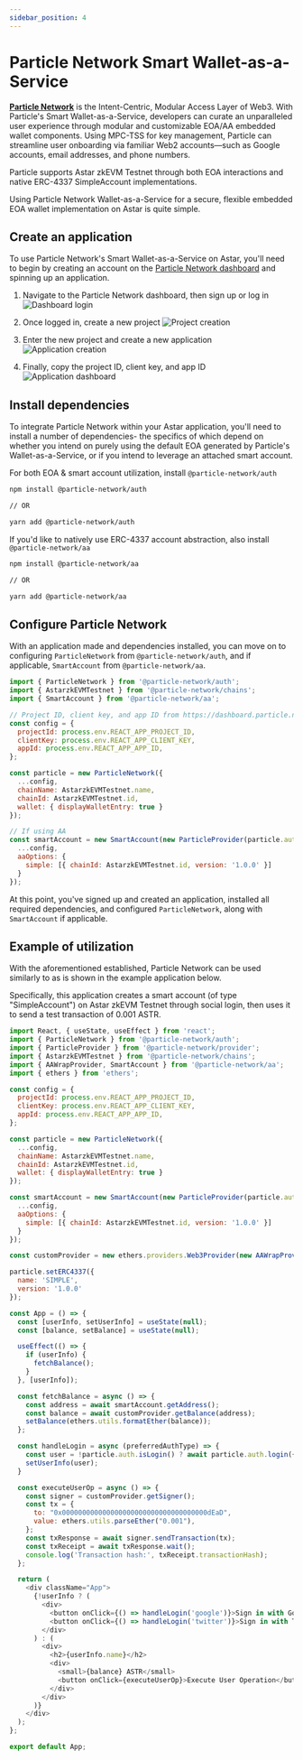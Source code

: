 ```yaml
---
sidebar_position: 4
---
```


# Particle Network Smart Wallet-as-a-Service


[**Particle Network**](https://particle.network) is the Intent-Centric, Modular Access Layer of Web3. With Particle's Smart Wallet-as-a-Service, developers can curate an unparalleled user experience through modular and customizable EOA/AA embedded wallet components. Using MPC-TSS for key management, Particle can streamline user onboarding via familiar Web2 accounts—such as Google accounts, email addresses, and phone numbers.

Particle supports Astar zkEVM Testnet through both EOA interactions and native ERC-4337 SimpleAccount implementations.
  
Using Particle Network Wallet-as-a-Service for a secure, flexible embedded EOA wallet implementation on Astar is quite simple.

## Create an application

To use Particle Network's Smart Wallet-as-a-Service on Astar, you'll need to begin by creating an account on the [Particle Network dashboard](https://dashboard.particle.network) and spinning up an application.

1. Navigate to the Particle Network dashboard, then sign up or log in
![Dashboard login](https://files.readme.io/e385493-image_22_1.png)

2. Once logged in, create a new project
![Project creation](https://files.readme.io/e7f1946-image_23_1.png)

3. Enter the new project and create a new application
![Application creation](https://files.readme.io/aa31038-webapp.png)

4. Finally, copy the project ID, client key, and app ID
![Application dashboard](https://files.readme.io/07d065b-image_24_1.png)

## Install dependencies

To integrate Particle Network within your Astar application, you'll need to install a number of dependencies- the specifics of which depend on whether you intend on purely using the default EOA generated by Particle's Wallet-as-a-Service, or if you intend to leverage an attached smart account.

For both EOA & smart account utilization, install `@particle-network/auth`

```bash
npm install @particle-network/auth

// OR

yarn add @particle-network/auth
```

If you'd like to natively use ERC-4337 account abstraction, also install `@particle-network/aa`

```bash
npm install @particle-network/aa

// OR

yarn add @particle-network/aa
```

## Configure Particle Network

With an application made and dependencies installed, you can move on to configuring `ParticleNetwork` from `@particle-network/auth`, and if applicable, `SmartAccount` from `@particle-network/aa`.

```js
import { ParticleNetwork } from '@particle-network/auth';
import { AstarzkEVMTestnet } from '@particle-network/chains';
import { SmartAccount } from '@particle-network/aa';

// Project ID, client key, and app ID from https://dashboard.particle.network
const config = {
  projectId: process.env.REACT_APP_PROJECT_ID,
  clientKey: process.env.REACT_APP_CLIENT_KEY,
  appId: process.env.REACT_APP_APP_ID,
};

const particle = new ParticleNetwork({
  ...config,
  chainName: AstarzkEVMTestnet.name,
  chainId: AstarzkEVMTestnet.id,
  wallet: { displayWalletEntry: true }
});

// If using AA
const smartAccount = new SmartAccount(new ParticleProvider(particle.auth), {
  ...config,
  aaOptions: {
    simple: [{ chainId: AstarzkEVMTestnet.id, version: '1.0.0' }]
  }
});
```
At this point, you've signed up and created an application, installed all required dependencies, and configured `ParticleNetwork`, along with `SmartAccount` if applicable.

## Example of utilization

With the aforementioned established, Particle Network can be used similarly to as is shown in the example application below.

Specifically, this application creates a smart account (of type "SimpleAccount") on Astar zkEVM Testnet through social login, then uses it to send a test transaction of 0.001 ASTR.

```js
import React, { useState, useEffect } from 'react';
import { ParticleNetwork } from '@particle-network/auth';
import { ParticleProvider } from '@particle-network/provider';
import { AstarzkEVMTestnet } from '@particle-network/chains';
import { AAWrapProvider, SmartAccount } from '@particle-network/aa';
import { ethers } from 'ethers';

const config = {
  projectId: process.env.REACT_APP_PROJECT_ID,
  clientKey: process.env.REACT_APP_CLIENT_KEY,
  appId: process.env.REACT_APP_APP_ID,
};

const particle = new ParticleNetwork({
  ...config,
  chainName: AstarzkEVMTestnet.name,
  chainId: AstarzkEVMTestnet.id,
  wallet: { displayWalletEntry: true }
});

const smartAccount = new SmartAccount(new ParticleProvider(particle.auth), {
  ...config,
  aaOptions: {
    simple: [{ chainId: AstarzkEVMTestnet.id, version: '1.0.0' }]
  }
});

const customProvider = new ethers.providers.Web3Provider(new AAWrapProvider(smartAccount), "any");

particle.setERC4337({
  name: 'SIMPLE',
  version: '1.0.0'
});

const App = () => {
  const [userInfo, setUserInfo] = useState(null);
  const [balance, setBalance] = useState(null);

  useEffect(() => {
    if (userInfo) {
      fetchBalance();
    }
  }, [userInfo]);

  const fetchBalance = async () => {
    const address = await smartAccount.getAddress();
    const balance = await customProvider.getBalance(address);
    setBalance(ethers.utils.formatEther(balance));
  };

  const handleLogin = async (preferredAuthType) => {
    const user = !particle.auth.isLogin() ? await particle.auth.login({preferredAuthType}) : particle.auth.getUserInfo();
    setUserInfo(user);
  }

  const executeUserOp = async () => {
    const signer = customProvider.getSigner();
    const tx = {
      to: "0x000000000000000000000000000000000000dEaD",
      value: ethers.utils.parseEther("0.001"),
    };
    const txResponse = await signer.sendTransaction(tx);
    const txReceipt = await txResponse.wait();
    console.log('Transaction hash:', txReceipt.transactionHash);
  };

  return (
    <div className="App">
      {!userInfo ? (
        <div>
          <button onClick={() => handleLogin('google')}>Sign in with Google</button>
          <button onClick={() => handleLogin('twitter')}>Sign in with Twitter</button>
        </div>
      ) : (
        <div>
          <h2>{userInfo.name}</h2>
          <div>
            <small>{balance} ASTR</small>
            <button onClick={executeUserOp}>Execute User Operation</button>
          </div>
        </div>
      )}
    </div>
  );
};

export default App;
```
